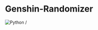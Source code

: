 # Genshin-Randomizer
![Python](https://img.shields.io/badge/python-3670A0?style=for-the-badge&logo=python&logoColor=ffdd54) /
